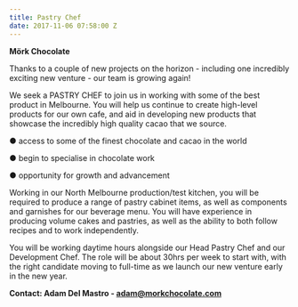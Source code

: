 ```yaml
---
title: Pastry Chef
date: 2017-11-06 07:58:00 Z
---
```


**Mörk Chocolate**


Thanks to a couple of new projects on the horizon - including one incredibly exciting new venture - our team is growing again!


We seek a PASTRY CHEF to join us in working with some of the best product in Melbourne. You will help us continue to create high-level products for our own cafe, and aid in developing new products that showcase the incredibly high quality cacao that we source.


● access to some of the finest chocolate and cacao in the world

● begin to specialise in chocolate work

● opportunity for growth and advancement


Working in our North Melbourne production/test kitchen, you will be required to produce a range of pastry cabinet items, as well as components and garnishes for our beverage menu. You will have experience in producing volume cakes and pastries, as well as the ability to both follow recipes and to work independently.


You will be working daytime hours alongside our Head Pastry Chef and our Development Chef. The role will be about 30hrs per week to start with, with the right candidate moving to full-time as we launch our new venture early in the new year.


**Contact: Adam Del Mastro - adam@morkchocolate.com**
